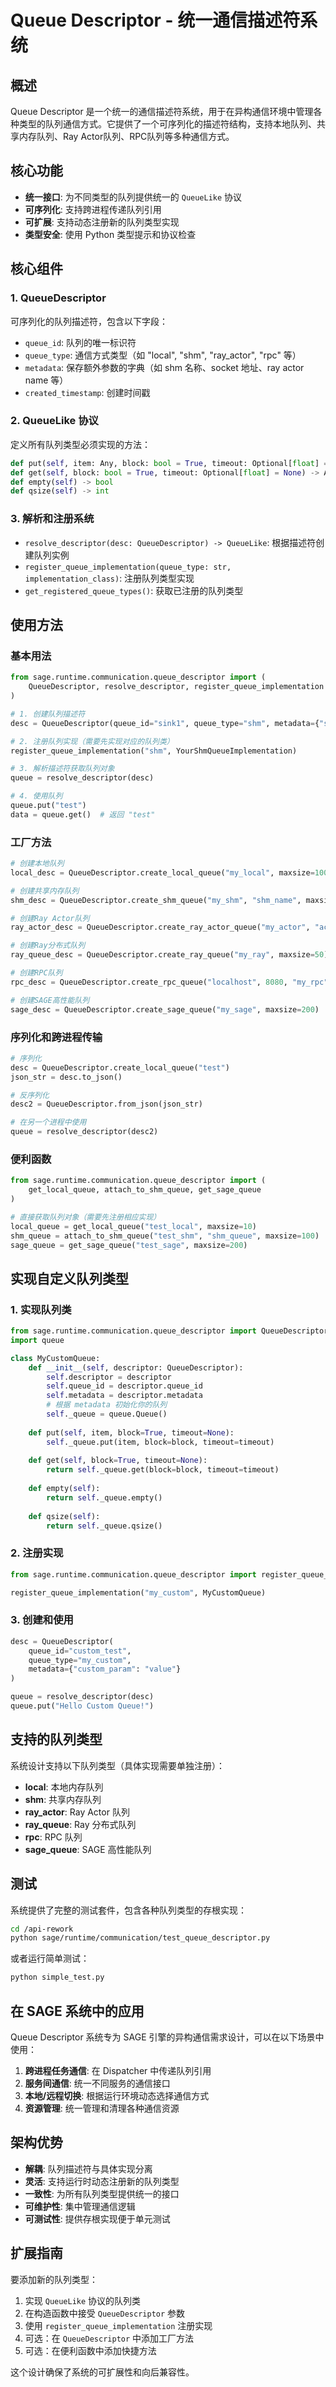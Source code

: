 # Queue Descriptor - 统一通信描述符系统

## 概述

Queue Descriptor 是一个统一的通信描述符系统，用于在异构通信环境中管理各种类型的队列通信方式。它提供了一个可序列化的描述符结构，支持本地队列、共享内存队列、Ray Actor队列、RPC队列等多种通信方式。

## 核心功能

- **统一接口**: 为不同类型的队列提供统一的 `QueueLike` 协议
- **可序列化**: 支持跨进程传递队列引用
- **可扩展**: 支持动态注册新的队列类型实现
- **类型安全**: 使用 Python 类型提示和协议检查

## 核心组件

### 1. QueueDescriptor

可序列化的队列描述符，包含以下字段：

- `queue_id`: 队列的唯一标识符
- `queue_type`: 通信方式类型（如 "local", "shm", "ray_actor", "rpc" 等）
- `metadata`: 保存额外参数的字典（如 shm 名称、socket 地址、ray actor name 等）
- `created_timestamp`: 创建时间戳

### 2. QueueLike 协议

定义所有队列类型必须实现的方法：

```python
def put(self, item: Any, block: bool = True, timeout: Optional[float] = None) -> None
def get(self, block: bool = True, timeout: Optional[float] = None) -> Any
def empty(self) -> bool
def qsize(self) -> int
```

### 3. 解析和注册系统

- `resolve_descriptor(desc: QueueDescriptor) -> QueueLike`: 根据描述符创建队列实例
- `register_queue_implementation(queue_type: str, implementation_class)`: 注册队列类型实现
- `get_registered_queue_types()`: 获取已注册的队列类型

## 使用方法

### 基本用法

```python
from sage.runtime.communication.queue_descriptor import (
    QueueDescriptor, resolve_descriptor, register_queue_implementation
)

# 1. 创建队列描述符
desc = QueueDescriptor(queue_id="sink1", queue_type="shm", metadata={"shm_name": "shm_abc"})

# 2. 注册队列实现（需要先实现对应的队列类）
register_queue_implementation("shm", YourShmQueueImplementation)

# 3. 解析描述符获取队列对象
queue = resolve_descriptor(desc)

# 4. 使用队列
queue.put("test")
data = queue.get()  # 返回 "test"
```

### 工厂方法

```python
# 创建本地队列
local_desc = QueueDescriptor.create_local_queue("my_local", maxsize=100)

# 创建共享内存队列
shm_desc = QueueDescriptor.create_shm_queue("my_shm", "shm_name", maxsize=1000)

# 创建Ray Actor队列
ray_actor_desc = QueueDescriptor.create_ray_actor_queue("my_actor", "actor_name")

# 创建Ray分布式队列
ray_queue_desc = QueueDescriptor.create_ray_queue("my_ray", maxsize=50)

# 创建RPC队列
rpc_desc = QueueDescriptor.create_rpc_queue("localhost", 8080, "my_rpc")

# 创建SAGE高性能队列
sage_desc = QueueDescriptor.create_sage_queue("my_sage", maxsize=200)
```

### 序列化和跨进程传输

```python
# 序列化
desc = QueueDescriptor.create_local_queue("test")
json_str = desc.to_json()

# 反序列化
desc2 = QueueDescriptor.from_json(json_str)

# 在另一个进程中使用
queue = resolve_descriptor(desc2)
```

### 便利函数

```python
from sage.runtime.communication.queue_descriptor import (
    get_local_queue, attach_to_shm_queue, get_sage_queue
)

# 直接获取队列对象（需要先注册相应实现）
local_queue = get_local_queue("test_local", maxsize=10)
shm_queue = attach_to_shm_queue("test_shm", "shm_queue", maxsize=100)
sage_queue = get_sage_queue("test_sage", maxsize=200)
```

## 实现自定义队列类型

### 1. 实现队列类

```python
from sage.runtime.communication.queue_descriptor import QueueDescriptor
import queue

class MyCustomQueue:
    def __init__(self, descriptor: QueueDescriptor):
        self.descriptor = descriptor
        self.queue_id = descriptor.queue_id
        self.metadata = descriptor.metadata
        # 根据 metadata 初始化你的队列
        self._queue = queue.Queue()
    
    def put(self, item, block=True, timeout=None):
        self._queue.put(item, block=block, timeout=timeout)
    
    def get(self, block=True, timeout=None):
        return self._queue.get(block=block, timeout=timeout)
    
    def empty(self):
        return self._queue.empty()
    
    def qsize(self):
        return self._queue.qsize()
```

### 2. 注册实现

```python
from sage.runtime.communication.queue_descriptor import register_queue_implementation

register_queue_implementation("my_custom", MyCustomQueue)
```

### 3. 创建和使用

```python
desc = QueueDescriptor(
    queue_id="custom_test",
    queue_type="my_custom",
    metadata={"custom_param": "value"}
)

queue = resolve_descriptor(desc)
queue.put("Hello Custom Queue!")
```

## 支持的队列类型

系统设计支持以下队列类型（具体实现需要单独注册）：

- **local**: 本地内存队列
- **shm**: 共享内存队列
- **ray_actor**: Ray Actor 队列
- **ray_queue**: Ray 分布式队列
- **rpc**: RPC 队列
- **sage_queue**: SAGE 高性能队列

## 测试

系统提供了完整的测试套件，包含各种队列类型的存根实现：

```bash
cd /api-rework
python sage/runtime/communication/test_queue_descriptor.py
```

或者运行简单测试：

```bash
python simple_test.py
```

## 在 SAGE 系统中的应用

Queue Descriptor 系统专为 SAGE 引擎的异构通信需求设计，可以在以下场景中使用：

1. **跨进程任务通信**: 在 Dispatcher 中传递队列引用
2. **服务间通信**: 统一不同服务的通信接口
3. **本地/远程切换**: 根据运行环境动态选择通信方式
4. **资源管理**: 统一管理和清理各种通信资源

## 架构优势

- **解耦**: 队列描述符与具体实现分离
- **灵活**: 支持运行时动态注册新的队列类型
- **一致性**: 为所有队列类型提供统一的接口
- **可维护性**: 集中管理通信逻辑
- **可测试性**: 提供存根实现便于单元测试

## 扩展指南

要添加新的队列类型：

1. 实现 `QueueLike` 协议的队列类
2. 在构造函数中接受 `QueueDescriptor` 参数
3. 使用 `register_queue_implementation` 注册实现
4. 可选：在 `QueueDescriptor` 中添加工厂方法
5. 可选：在便利函数中添加快捷方法

这个设计确保了系统的可扩展性和向后兼容性。
